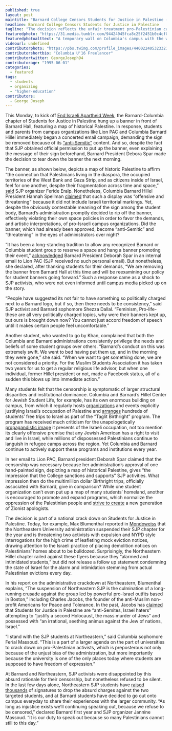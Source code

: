 ```yaml
---
published: true
layout: post
maintitle: "Barnard College Censors Students for Justice in Palestine - {Young}ist"
headline: Barnard College Censors Students for Justice in Palestine
tagline: "The decision reflects the unfair treatment pro-Palestinian campus activists face across the country"
featuredphoto: "https://31.media.tumblr.com/94424045fca8c25f2451b0c4cf0758d3/tumblr_inline_n2dwn1wugQ1rkj9dw.jpg"
featuredphotoalttext: "A temporary wall on Columbia's campus with the words 'End Israel Apartheid' with Palestinian flags"
videourl: undefined
contributorphoto: "https://pbs.twimg.com/profile_images/440022405323321344/RotDF4PL.jpeg"
contributorshortbio: "Columbia U'16 Freelancer"
contributortwitter: GeorgeJoseph94
contributorage: "1995-06-01"
categories: 
  - featured
tags: 
  - students
  - organizing
  - "higher-education"
contributors: 
  - George Joseph
---
```


This Monday, to kick off [End Israeli Apartheid Week](https://en.wikipedia.org/wiki/Israeli_Apartheid_Week), the Barnard-Columbia chapter of Students for Justice in Palestine hung up a banner in front of Barnard Hall, featuring a map of historical Palestine. In response, students and parents from campus organizations like Lion PAC and Columbia Barnard Hillel immediately began a concerted email campaign, demanding the sign be removed because of its [“anti-Semitic”](http://columbialion.com/blog/sjp-hangs-pro-palestine-apartheid-week-banner-on-barnard-hall-prompting-response-from-hillel-board-member/) content. And so, despite the fact that SJP obtained official permission to put up the banner, even explaining the message of their sign beforehand, Barnard President Debora Spar made the decision to tear down the banner the next morning.

The banner, as shown below, depicts a map of historic Palestine to affirm “the connection that Palestinians living in the diaspora, the occupied territories of the West Bank and Gaza Strip, and as citizens inside of Israel, feel for one another, despite their fragmentation across time and space,” [said](http://columbialion.com/blog/sjp-hangs-pro-palestine-apartheid-week-banner-on-barnard-hall-prompting-response-from-hillel-board-member/) SJP organizer Feride Eralp. Nonetheless, Columbia Barnard Hillel President Hannah Spellman [claimed](http://columbialion.com/blog/sjp-hangs-pro-palestine-apartheid-week-banner-on-barnard-hall-prompting-response-from-hillel-board-member/) that such a display was “offensive and threatening” because it did not include Israeli territorial markings. Yet, despite the obviously contestable meaning of the sign among the student body, Barnard’s administration promptly decided to rip off the banner, effectively violating their own space policies in order to favor the demands, and artistic interpretations, of pro-Israeli campus organizations. Did the banner, which had already been approved, become “anti-Semitic” and “threatening” in the eyes of administrators over night?

“It has been a long-standing tradition to allow any recognized Barnard or Columbia student group to reserve a space and hang a banner promoting their event,” [acknowledged](http://columbialion.com/blog/sjp-hangs-pro-palestine-apartheid-week-banner-on-barnard-hall-prompting-response-from-hillel-board-member/) Barnard President Deborah Spar in an internal email to Lion PAC (SJP received no such personal email). But nonetheless, she declared, after thanking students for their demands, “We are removing the banner from Barnard Hall at this time and will be reexamining our policy for student banners going forward.” Such a response came as a shock to SJP activists, who were not even informed until campus media picked up on the story. 

“People have suggested its not fair to have something so politically charged next to a Barnard logo, but if so, then there needs to be consistency,” said SJP activist and Barnard sophomore Shezza Dallal. “Feminism, Pro-life-these are all very politically charged topics, why were their banners kept up, but ours is brought down now?  You cannot just accord freedom of speech until it makes certain people feel uncomfortable.”

Another student, who wanted to go by Khan, complained that both the Columbia and Barnard administrations consistently privilege the needs and beliefs of some student groups over others. “Barnard’s conduct on this was extremely swift. We went to bed having put them up, and in the morning they were gone,” she said. “When we want to get something done, we are not considered a priority. For the Muslim Students Association it has taken two years for us to get a regular religious life advisor, but when one individual, former Hillel president or not, made a Facebook status, all of a sudden this blows up into immediate action.”

Many students felt that the censorship is symptomatic of larger structural disparities and institutional dominance. Columbia and Barnard’s Hillel Center for Jewish Student Life, for example, has its own enormous building on campus, from which it regularly hosts [organizations](http://hillel.columbia.edu/lionpac) and events explicitly justifying Israel’s occupation of Palestine and [arranges](http://hillel.columbia.edu/birthright) hundreds of students’ free trips to Israel as part of the “Taglit Birthright” program. The program has received much criticism for the unapologetically [propagandistic image](http://www.thenation.com/article/161460/romance-birthright-israel) it presents of the Israeli occupation, not too mention its clearly offensive premise that any Jewish American has a right to visit and live in Israel, while millions of dispossessed Palestinians continue to languish in refugee camps across the region. Yet Columbia and Barnard continue to actively support these programs and institutions every year. 

In her email to Lion PAC, Barnard president Deborah Spar claimed that the censorship was necessary because her administration’s approval of one hand-painted sign, depicting a map of historical Palestine, gives “the impression that the College sanctions and supports” SJP activities. What impression then do the multimillion dollar Birthright trips, officially associated with Barnard, give in comparison? While one student organization can’t even put up a map of many students’ homeland, another is encouraged to promote and expand programs, which normalize the oppression of the Palestinian people and [strive to create](http://www.thenation.com/article/161460/romance-birthright-israel) a new generation of Zionist apologists.

The decision is part of a national crack down on Students for Justice in Palestine. Today, for example, Max Blumenthal reported in [Mondoweiss](http://mondoweiss.net/2014/03/northeastern-university-interrogation.html) that the Northeastern University administration suspended their SJP chapter for the year and is threatening two activists with expulsion and NYPD style interrogations for the high crime of leafleting mock eviction notices, drawing attention to the Israeli practice of placing demolition notices on Palestinians’ homes about to be bulldozed. Surprisingly, the Northeastern Hillel chapter railed against these flyers because they “alarmed and intimidated students,” but did not release a follow up statement condemning the state of Israel for the alarm and intimidation stemming from actual Palestinian evictions every day. 

In his report on the administrative crackdown at Northeastern, Blumenthal explains, “The suspension of Northeastern SJP is the culmination of a long-running crusade against the group led by powerful pro-Israel outfits based in Boston,” including Charles Jacobs, the founder of the anti-Muslim non-profit Americans for Peace and Tolerance. In the past, Jacobs has [claimed](http://mondoweiss.net/2014/03/northeastern-university-interrogation.html) that Students for Justice in Palestine are “anti-Semites, Israel haters” attempting to “justify a second Holocaust, the mass murder of Jews” and possessed with “an irrational, seething animus against the Jew of nations, Israel.” 

“I stand with the SJP students at Northeastern,” said Columbia sophomore Ferial Massoud. “This is a part of a larger agenda on the part of universities to crack down on pro-Palestinian activists, which is preposterous not only because of the unjust bias of the administration, but more importantly because the university is one of the only places today where students are supposed to have freedom of expression.”

At Barnard and Northeastern, SJP activists were disappointed by this absurd rationale for their censorship, but nonetheless refused to be silent. In the last few days alone, Northeastern SJP students have [raised thousands](https://www.change.org/petitions/northeastern-university-reinstate-sjp-and-drop-all-charges-against-its-members) of signatures to drop the absurd charges against the two targeted students, and at Barnard students have decided to go out onto campus everyday to share their experiences with the larger community. “As long as injustice exists we’ll continuing speaking out, because we refuse to be censored,” declared Barnard first year and SJP organizer Jannine Massoud. “It is our duty to speak out because so many Palestinians cannot still to this day.”
